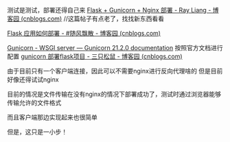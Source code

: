 测试是测试，部署还得自己来
[Flask + Gunicorn + Nginx 部署 - Ray Liang - 博客园 (cnblogs.com)](https://www.cnblogs.com/Ray-liang/p/4837850.html)
//这篇帖子有点老了，找找新东西看看

[Flask 应用如何部署 - #随风飘散 - 博客园 (cnblogs.com)](https://www.cnblogs.com/hellohorld/p/10033720.html)


[Gunicorn - WSGI server — Gunicorn 21.2.0 documentation](https://docs.gunicorn.org/en/stable/)
按照官方文档进行配置
[gunicorn 部署flask项目 - 三只松鼠 - 博客园 (cnblogs.com)](https://www.cnblogs.com/shenh/p/16824903.html)

由于目前只有一个客户端连接，因此可以不需要nginx进行反向代理啥的
但是目前好像还得试试nginx

目前的情况是文件传输在没有nginx的情况下部署成功了，测试时通过浏览器能够传输允许的文件格式

而且客户端那边实现起来也很简单


但是，这只是一小步！
